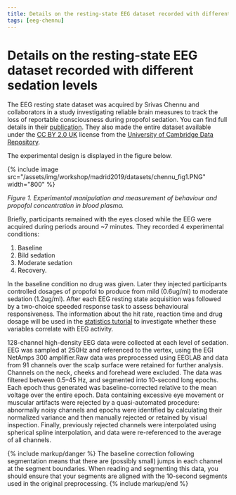 ```yaml
---
title: Details on the resting-state EEG dataset recorded with different sedation levels
tags: [eeg-chennu]
---
```


# Details on the resting-state EEG dataset recorded with different sedation levels

The EEG resting state dataset was acquired by Srivas Chennu and
collaborators in a study investigating reliable brain measures to track the loss of reportable
consciousness during propofol sedation. You can find full details in their 
[publication](https://doi.org/10.1371/journal.pcbi.1004669). They also made the entire dataset
available under the [CC BY 2.0 UK](https://creativecommons.org/licenses/by/2.0/uk/) license from the
[University of Cambridge Data Repository](https://www.repository.cam.ac.uk/handle/1810/252736).

The experimental design is displayed in the figure below.

{% include image
src="/assets/img/workshop/madrid2019/datasets/chennu_fig1.PNG" width="800" %}

*Figure 1. Experimental manipulation and measurement of behaviour and
propofol concentration in blood plasma.*

Briefly, participants remained with the eyes closed while the EEG were
acquired during periods around ~7 minutes. They recorded 4 experimental
conditions:
1. Baseline
2. Bild sedation
3. Moderate sedation
4. Recovery.

In the baseline condition no drug was given. Later they injected
participants controlled dosages of propofol to produce from mild
(0.6ug/ml) to moderate sedation (1.2ug/ml). After each EEG resting state
acquisition was followed by a two-choice speeded response task to assess
behavioural responsiveness. The information about the hit rate, reaction
time and drug dosage will be used in the [statistics tutorial](workshop/madrid2019/tutorial_stats)
to investigate whether these variables correlate with EEG activity.

128-channel high-density EEG data were collected at each level of sedation. EEG was sampled at 250Hz and referenced to the vertex, using the EGI NetAmps 300 amplifier.Raw data was preprocessed using EEGLAB and data from 91 channels over the scalp surface were retained for further analysis. Channels on the neck, cheeks and forehead were excluded. The data was filtered between 0.5–45 Hz, and segmented into 10-second long epochs. Each epoch thus generated was baseline-corrected relative to the mean voltage over the entire epoch.
Data containing excessive eye movement or muscular artifacts were rejected by a quasi-automated procedure: abnormally noisy channels and epochs were identified by calculating their normalized variance and then manually rejected or retained by visual inspection. Finally, previously rejected channels were interpolated using spherical spline interpolation, and data were re-referenced to the average of all channels.

{% include markup/danger %}
The baseline correction following segmentation means that there are (possibly small) jumps in each channel at the segment boundaries. When reading and segmenting this data, you should ensure that your segments are aligned with the 10-second segments used in the original preprocessing.
{% include markup/end %}
